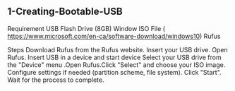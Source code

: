 ## 1-Creating-Bootable-USB

Requirement
USB Flash Drive (8GB) 
Window ISO File ( https://www.microsoft.com/en-ca/software-download/windows10)
Rufus 

Steps 
Download Rufus from the Rufus website.
Insert your USB drive.
Open Rufus.
Insert USB in a device and start device 
Select your USB drive from the "Device" 
menu
.Open Rufus.Click "Select" and choose your ISO image.
Configure settings if needed (partition scheme, file system).
Click "Start".
Wait for the process to complete.

